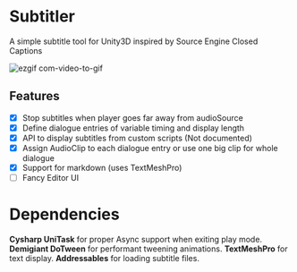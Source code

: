 # Subtitler
 A simple subtitle tool for Unity3D inspired by Source Engine Closed Captions 

![ezgif com-video-to-gif](https://github.com/GasimoCodes/Subtitler/assets/22917863/dee73353-8231-4471-b745-952123777e32)

## Features

 - [x] Stop subtitles when player goes far away from audioSource
 - [x] Define dialogue entries of variable timing and display length
 - [x] API to display subtitles from custom scripts (Not documented)
 - [x] Assign AudioClip to each dialogue entry or use one big clip for whole dialogue  
 - [x] Support for markdown (uses TextMeshPro) 
 - [ ] Fancy Editor UI 

# Dependencies
**Cysharp UniTask** for proper Async support when exiting play mode.
**Demigiant DoTween** for performant tweening animations.
**TextMeshPro** for text display.
**Addressables** for loading subtitle files.
